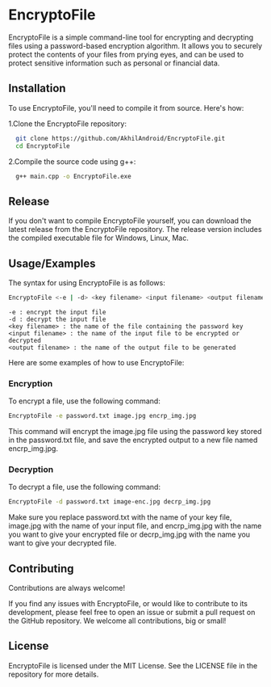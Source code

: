 
# EncryptoFile

EncryptoFile is a simple command-line tool for encrypting and decrypting files using a password-based encryption algorithm. It allows you to securely protect the contents of your files from prying eyes, and can be used to protect sensitive information such as personal or financial data.



## Installation

To use EncryptoFile, you'll need to compile it from source. Here's how:


1.Clone the EncryptoFile repository:
```bash
  git clone https://github.com/AkhilAndroid/EncryptoFile.git
  cd EncryptoFile
```
2.Compile the source code using g++: 
```bash
  g++ main.cpp -o EncryptoFile.exe
```
## Release
If you don't want to compile EncryptoFile yourself, you can download the latest release from the EncryptoFile repository. The release version includes the compiled executable file for Windows, Linux, Mac.


## Usage/Examples


The syntax for using EncryptoFile is as follows:
```bash
EncryptoFile <-e | -d> <key filename> <input filename> <output filename>

```

    -e : encrypt the input file
    -d : decrypt the input file
    <key filename> : the name of the file containing the password key
    <input filename> : the name of the input file to be encrypted or decrypted
    <output filename> : the name of the output file to be generated

Here are some examples of how to use EncryptoFile:


### Encryption
To encrypt a file, use the following command:
```bash 
EncryptoFile -e password.txt image.jpg encrp_img.jpg
```

This command will encrypt the image.jpg file using the password key stored in the password.txt file, and save the encrypted output to a new file named encrp_img.jpg.

### Decryption

To decrypt a file, use the following command:

```bash
EncryptoFile -d password.txt image-enc.jpg decrp_img.jpg
```
Make sure you replace password.txt with the name of your key file, image.jpg with the name of your input file, and encrp_img.jpg with the name you want to give your encrypted file or decrp_img.jpg with the name you want to give your decrypted file.




## Contributing

Contributions are always welcome!

If you find any issues with EncryptoFile, or would like to contribute to its development, please feel free to open an issue or submit a pull request on the GitHub repository. We welcome all contributions, big or small!




## License

EncryptoFile is licensed under the MIT License. See the LICENSE file in the repository for more details.

